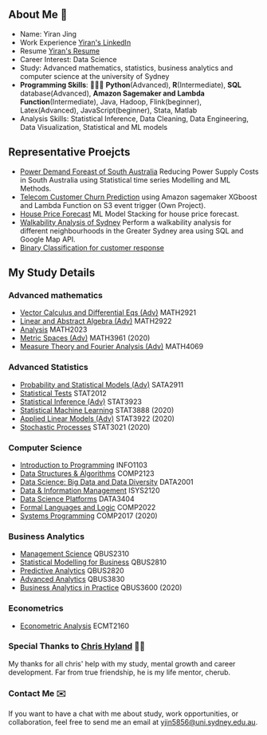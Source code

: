 ## About Me   🌱
- Name: Yiran Jing
- Work Experience [Yiran's LinkedIn](https://www.linkedin.com/in/yiranjing/)
- Resume [Yiran's Resume](../master/Resume_Yiran.pdf) 
- Career Interest: Data Science 
- Study: Advanced mathematics, statistics, business analytics and computer science at the university of Sydney
- **Programming Skills**: 👩🏻‍💻 **Python**(Advanced), **R**(Intermediate), **SQL** database(Advanced), **Amazon Sagemaker and Lambda Function**(Intermediate), Java, Hadoop, Flink(beginner), Latex(Advanced), JavaScript(beginner), Stata, Matlab
- Analysis Skills: Statistical Inference, Data Cleaning, Data Engineering, Data Visualization, Statistical and ML models

## Representative Proejcts
- [Power Demand Foreast of South Australia](https://github.com/YiranJing/TimeSeriesAnalysis/blob/master/MachineLearningTimeSeries/Report.pdf) Reducing Power Supply Costs in South Australia using Statistical time series Modelling and ML Methods.
- [Telecom Customer Churn Prediction](https://github.com/YiranJing/BigDataAnalysis/tree/master/AWS_SageMaker_CustomerChurn) using Amazon sagemaker XGboost and Lambda Function on S3 event trigger (Own Project).
- [House Price Forecast](https://github.com/YiranJing/CrossSectionalAnalysis/blob/master/HousePricesModelling/Report.pdf) ML Model Stacking for house price forecast.
- [Walkability Analysis of Sydney](https://github.com/YiranJing/BigDataAnalysis/blob/master/WalkabilityAnalysis/report.pdf) Perform a walkability analysis for different neighbourhoods in the Greater Sydney area using SQL and Google Map API.
- [Binary Classification for customer response](https://github.com/YiranJing/ClassificationAnalysis/blob/master/CustomerResponseClassification/Report.pdf) 

## My Study Details

### Advanced mathematics
- [Vector Calculus and Differential Eqs (Adv)](https://sydney.edu.au/courses/units-of-study/2019/math/math2921.html) MATH2921
- [Linear and Abstract Algebra (Adv)](https://sydney.edu.au/courses/units-of-study/2019/math/math2922.html) MATH2922
- [Analysis](https://sydney.edu.au/courses/units-of-study/2019/math/math2023.html) MATH2023
- [Metric Spaces (Adv)](https://sydney.edu.au/courses/units-of-study/2019/math/math3961.html) MATH3961 (2020)
- [Measure Theory and Fourier Analysis (Adv)](https://sydney.edu.au/courses/units-of-study/2019/math/math3969.html) MATH4069 


### Advanced Statistics
- [Probability and Statistical Models (Adv)](https://sydney.edu.au/courses/units-of-study/2019/stat/stat2911.html) SATA2911
- [Statistical Tests](http://www.maths.usyd.edu.au/u/jchan/STAT2012.html) STAT2012
- [Statistical Inference (Adv)](https://sydney.edu.au/courses/units-of-study/2019/stat/stat3923.html) STAT3923
- [Statistical Machine Learning](https://sydney.edu.au/courses/units-of-study/2019/stat/stat3888.html) STAT3888 (2020)
- [Applied Linear Models (Adv)](https://sydney.edu.au/courses/units-of-study/2019/stat/stat3922.html) STAT3922 (2020)
- [Stochastic Processes](https://sydney.edu.au/courses/units-of-study/2019/stat/stat3021.html) STAT3021 (2020)

### Computer Science
- [Introduction to Programming](https://cusp.sydney.edu.au/students/view-unit-page/alpha/INFO1103) INFO1103
- [Data Structures & Algorithms](https://cusp.sydney.edu.au/students/view-unit-page/uos_id/289859) COMP2123
- [Data Science: Big Data and Data Diversity](https://cusp.sydney.edu.au/students/view-unit-page/uos_id/289852) DATA2001
- [Data & Information Management](https://cusp.sydney.edu.au/students/view-unit-page/alpha/ISYS2120) ISYS2120
- [Data Science Platforms](https://cusp.sydney.edu.au/students/view-unit-page/uos_id/289912) DATA3404
- [Formal Languages and Logic](https://cusp.sydney.edu.au/students/view-unit-page/alpha/COMP2022) COMP2022
- [Systems Programming](https://cusp.sydney.edu.au/students/view-unit-page/uos_id/289835) COMP2017 (2020)


### Business Analytics
- [Management Science](https://sydney.edu.au/courses/units-of-study/2018/qbus/qbus2310.html) QBUS2310
- [Statistical Modelling for Business](https://sydney.edu.au/courses/units-of-study/2018/qbus/qbus2810.html) QBUS2810
- [Predictive Analytics](https://sydney.edu.au/courses/units-of-study/2018/qbus/qbus2820.html) QBUS2820
- [Advanced Analytics](https://sydney.edu.au/courses/units-of-study/2018/qbus/qbus3830.html) QBUS3830 
- [Business Analytics in Practice](https://sydney.edu.au/courses/units-of-study/2018/qbus/qbus3600.html) QBUS3600 (2020)




### Econometrics
- [Econometric Analysis](https://sydney.edu.au/courses/units-of-study/2018/ecmt/ecmt2160.html) ECMT2160



### Special Thanks to [Chris Hyland](https://chrishyland.github.io/) 👼🏻
My thanks for all chris' help with my study, mental growth and career development. Far from true friendship, he is my life mentor, cherub.


### Contact Me ✉️
If you want to have a chat with me about study, work opportunities, or collaboration, feel free to send me an email at [yjin5856@uni.sydney.edu.au](mailto:yjin5856@uni.sydney.edu.au).

